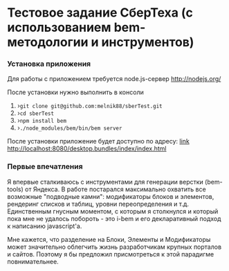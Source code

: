 # Тестовое задание СберТеха (с использованием bem-методологии и инструментов)

### Установка приложения

Для работы с приложением требуется node.js-сервер
http://nodejs.org/

После установки нужно выполнить в консоли
    
1. ›`git clone git@github.com:melnik88/sberTest.git`
2. ›`cd sberTest`
3. ›`npm install bem`
4. ›`./node_modules/bem/bin/bem server`

После установки приложение будет доступно по адресу: 
[link http://localhost:8080/desktop.bundles/index/index.html](http://localhost:8080/desktop.bundles/index/index.html)

### Первые впечатления

Я впервые сталкиваюсь с инструментами для генерации верстки (bem-tools) от Яндекса. В работе постарался максимально охватить все возможные "подводные камни": модификаторы блоков и элементов, рендеринг списков и таблиц, уровни переопределения и т.д. Единственным гнусным моментом, с которым я столкнулся и который пока мне не удалось побороть - это i-bem и его декларативный подход к написанию javascript'а.

Мне кажется, что разделение на Блоки, Элементы и Модификаторы может значительно облегчить жизнь разработчикам крупных порталов и сайтов.
Поэтому я бы предложил присмотреться к этой парадигме повнимательнее.
